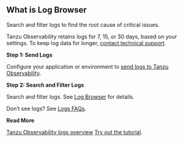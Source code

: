 ## What is Log Browser

Search and filter logs to find the root cause of critical issues.

Tanzu Observability retains logs for 7, 15, or 30 days, based on your settings. To keep log data for longer, [contact technical support](https://help.wavefront.com/hc/en-us).

**Step 1: Send Logs**

Configure your application or environment to [send logs to Tanzu Observability](http://docs-sandbox-b.wavefront.com/logging_send_logs.html).

**Step 2: Search and Filter Logs**

Search and filter logs. See [Log Browser](http://docs-sandbox-b.wavefront.com/logging_log_browser.html) for details.

Don’t see logs? See [Logs FAQs](http://docs-sandbox-b.wavefront.com/logging_faq.html).

**Read More**

[Tanzu Observability logs overview](http://docs-sandbox-b.wavefront.com/logging_overview.html)
[Try out the tutorial](http://docs-sandbox-b.wavefront.com/logging_kubernetes_tutorial.html).
